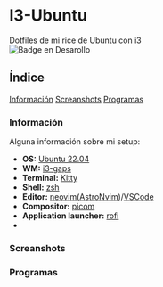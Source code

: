 # I3-Ubuntu
Dotfiles de mi rice de Ubuntu con i3 </br>
![Badge en Desarollo](https://img.shields.io/badge/STATUS-EN%20DESAROLLO-green) </br>

## Índice
[Información](#Información)
[Screanshots](#Screanshots)
[Programas](#Programas)

### Información
Alguna información sobre mi setup:
- **OS:** [Ubuntu 22.04](https://ubuntu.com/)
- **WM:** [i3-gaps](https://github.com/Airblader/i3)
- **Terminal:** [Kitty](https://sw.kovidgoyal.net/kitty/)
- **Shell:** [zsh](https://www.zsh.org/)
- **Editor:** [neovim](https://neovim.io/)([AstroNvim](https://github.com/AstroNvim/AstroNvim))/[VSCode](https://code.visualstudio.com/)
- **Compositor:** [picom](https://github.com/yshui/picom)
- **Application launcher:** [rofi](https://github.com/davatorium/rofi)
- 
### Screanshots

### Programas
